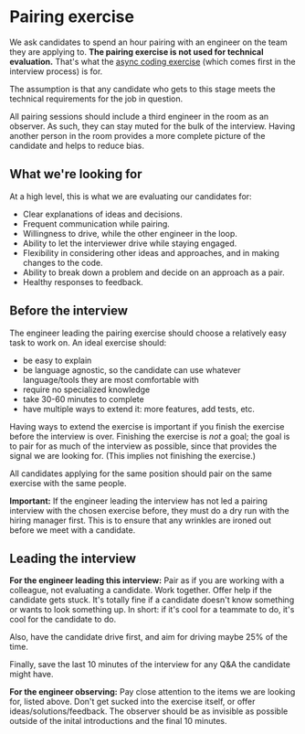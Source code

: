 # Pairing exercise

We ask candidates to spend an hour pairing with an engineer on the team they are applying to. **The pairing exercise is not used for technical evaluation.** That's what the [async coding exercise](software-engineer-coding-exercise.md) (which comes first in the interview process) is for.

The assumption is that any candidate who gets to this stage meets the technical requirements for the job in question.

All pairing sessions should include a third engineer in the room as an observer. As such, they can stay muted for the bulk of the interview. Having another person
in the room provides a more complete picture of the candidate and helps to reduce bias.

## What we're looking for

At a high level, this is what we are evaluating our candidates for:

- Clear explanations of ideas and decisions.
- Frequent communication while pairing.
- Willingness to drive, while the other engineer in the loop.
- Ability to let the interviewer drive while staying engaged.
- Flexibility in considering other ideas and approaches, and in making changes to the code.
- Ability to break down a problem and decide on an approach as a pair.
- Healthy responses to feedback.

## Before the interview

The engineer leading the pairing exercise should choose a relatively easy task to work on. An ideal exercise should:

- be easy to explain
- be language agnostic, so the candidate can use whatever language/tools they are most comfortable with
- require no specialized knowledge
- take 30-60 minutes to complete
- have multiple ways to extend it: more features, add tests, etc.

Having ways to extend the exercise is important if you finish the exercise before the interview is over. Finishing the exercise is *not* a goal; the goal is to pair for as much of the interview as possible, since that provides the signal we are looking for. (This implies not finishing the exercise.)

All candidates applying for the same position should pair on the same exercise with the same people.

**Important:** If the engineer leading the interview has not led a pairing interview with the chosen exercise before, they must do a dry run with the hiring manager first. This is to ensure that any wrinkles are ironed out before we meet with a candidate.

## Leading the interview

**For the engineer leading this interview:** Pair as if you are working with a colleague, not evaluating a candidate. Work together. Offer help if the candidate gets stuck. It's totally fine if a candidate doesn't know something or wants to look something up. In short: if it's cool for a teammate to do, it's cool for the candidate to do.

Also, have the candidate drive first, and aim for driving maybe 25% of the time.

Finally, save the last 10 minutes of the interview for any Q&A the candidate might have.

**For the engineer observing:** Pay close attention to the items we are looking for, listed above. Don't get sucked into the exercise itself, or offer ideas/solutions/feedback. The observer should be as invisible as possible outside of the inital introductions and the final 10 minutes.
